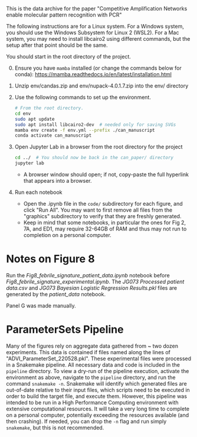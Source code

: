 This is the data archive for the paper "Competitive Amplification Networks enable molecular pattern recognition with PCR"

The following instructions are for a Linux system. For a Windows system, you should use the Windows Subsystem for Linux 2 (WSL2). For a Mac system, you may need to install libcairo2 using different commands, but the setup after that point should be the same.

You should start in the root directory of the project.

0. Ensure you have `mamba` installed (or change the commands below for conda): https://mamba.readthedocs.io/en/latest/installation.html
1. Unzip env/candas.zip and env/nupack-4.0.1.7.zip into the env/ directory
2. Use the following commands to set up the environment.
    ```bash
    # From the root directory.
    cd env
    sudo apt update
    sudo apt install libcairo2-dev  # needed only for saving SVGs
    mamba env create -f env.yml --prefix ./can_manuscript
    conda activate can_manuscript
    ```
3. Open Jupyter Lab in a browser from the root directory for the project
    ```bash
    cd ../  # You should now be back in the can_paper/ directory
    jupyter lab
    ```

    * A browser window should open; if not, copy-paste the full hyperlink that appears into a browser.
    
4. Run each notebook
    * Open the .ipynb file in the `code/` subdirectory for each figure, and click "Run All". You may want to first remove all files from the "graphics" subdirectory to verify that they are freshly generated.
    * Keep in mind that some notebooks, in particular the ones for Fig 2, 7A, and ED1, may require 32-64GB of RAM and thus may not run to completion on a personal computer.

# Notes on Figure 8
Run the _Fig8_febrile_signature_patient_data.ipynb_ notebook before _Fig8_febrile_signature_experimental.ipynb_. The _JG073 Processed patient data.csv_ and _JG073 Bayesian Logistic Regression Results.pkl_ files are generated by the _patient_data_ notebook.

Panel G was made manually.

# ParameterSets Pipeline
Many of the figures rely on aggregate data gathered from ~ two dozen experiments. This data is contained if files named along the lines of "ADVI_ParameterSet_220528.pkl". These experimental files were processed in a Snakemake pipeline. All necessary data and code is included in the `pipeline` directory. To view a dry-run of the pipeline execution, activate the environment as above, navigate to the `pipeline` directory, and run the command `snakemake -n`. Snakemake will identify which generated files are out-of-date relative to their input files, which scripts need to be executed in order to build the target file, and execute them. However, this pipeline was intended to be run in a High Performance Computing environment with extensive computational resources. It will take a very long time to complete on a personal computer, potentially exceeding the resources available (and then crashing). If needed, you can drop the `-n` flag and run simply `snakemake`, but this is not recommended.